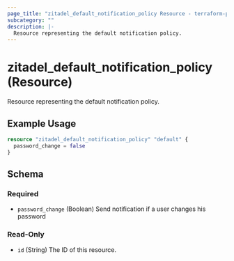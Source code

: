 ```yaml
---
page_title: "zitadel_default_notification_policy Resource - terraform-provider-zitadel"
subcategory: ""
description: |-
  Resource representing the default notification policy.
---
```


# zitadel_default_notification_policy (Resource)

Resource representing the default notification policy.

## Example Usage

```terraform
resource "zitadel_default_notification_policy" "default" {
  password_change = false
}
```

<!-- schema generated by tfplugindocs -->
## Schema

### Required

- `password_change` (Boolean) Send notification if a user changes his password

### Read-Only

- `id` (String) The ID of this resource.
